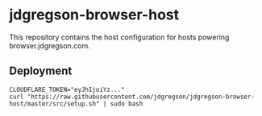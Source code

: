 # jdgregson-browser-host

This repository contains the host configuration for hosts powering browser.jdgregson.com.

## Deployment
```
CLOUDFLARE_TOKEN="eyJhIjoiYz..."
curl "https://raw.githubusercontent.com/jdgregson/jdgregson-browser-host/master/src/setup.sh" | sudo bash
```
